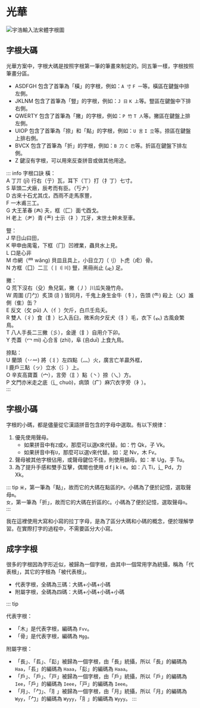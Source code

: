 # 光華

![宇浩輸入法宋體字根圖](/yulight.webp)

## 字根大碼

光華方案中，字根大碼是按照字根第一筆的筆畫來制定的。同五筆一樣，字根按照筆畫分區。

- ASDFGH 包含了首筆為「橫」的字根，例如：`A 寸` `F 一`等。橫區在鍵盤中排左側。
- JKLNM 包含了首筆為「豎」的字根，例如：`J 日` `K 上`等。豎區在鍵盤中下排右側。
- QWERTY 包含了首筆為「撇」的字根，例如：`P 竹` `T 人`等。撇區在鍵盤上排左側。
- UIOP 包含了首筆為「捺」和「點」的字根，例如：`U 言` `I 立`等。捺區在鍵盤上排右側。
- BVCX 包含了首筆為「折」的字根，例如：`B 刀` `C 巴`等。折區在鍵盤下排左側。
- Z 鍵沒有字根，可以用來反查拼音或做其他用途。

::: info 字根口訣
橫：  
A 丁丌 (jī) 行右（亍）瓦，耳下（丅）打（扌丁）七寸。  
S 草頭二犬廠，辰考而有臣。（丂𠂇）  
D 古來十石尤其戊，西雨不走馬豕豐，  
F 一木甫三工。  
G 大王革春 (𡗗) 夫，框（匚）面弋酉戈。  
H 老上（耂）青 (龶) 士示（礻）兀牙，末世土幹未至車。  

豎：  
J 早日山曰田，  
K 甲申由禺電，下框（冂）凹裡業，蟲貝水上見。  
L 口是心非  
M 巾網（罒 wǎng) 貝皿且具上，小目立刀（刂）卜虎（虍）骨。  
N 方框（囗）二三（丨〢〣) 豎，黑冊尚止 (龰) 足。  

撇：  
Q 荒下沒右（殳）魚兒氣，撇（丿）川瓜矢幾竹舟。  
W 周圍 (⺆勹）炙頂 (⺼) 皆同月，千鬼上身生金牛（牜），告頭 (⺧) 殺上（乂）誰側（隹）缶？  
E 反文（攵 pū) 人（亻）欠斤，白爪壬烏夭。  
R 雙人（彳）食（飠）匕入舌臼，微禾向夕反犬（犭）毛，衣下 (𧘇) 古風僉繁鳥。  
T 八人手長二三撇（彡），金邊（釒）自用介下卯。  
Y 禿蓋（冖 mì) 心合豸 (zhì)，阜 (𠂤duī) 上食九鳥。  

捺點：  
U 蘭頭（丷䒑) 將（丬）左四點（灬）火，廣言亡羊贏外框，  
I 鹿戶三點（ッ）立水（氵）上。  
O 辛亥高寶蓋（宀），言旁（訁）點（丶）捺（乀）方。  
P 文門亦米走之底（辶 chuò)，病頭（疒）麻穴衣字旁（衤）。  
:::

## 字根小碼

字根的小碼，都是儘量從它漢語拼音包含的字母中選取。有以下規律：

1. 優先使用聲母。
   - 如果拼音中有`Z`或`X`，那麼可以選`K`來代替。如：竹 Qk，子 Vk。
   - 如果拼音中有`U`，那麼可以選`V`來代替。如：足 Nv，木 Fv。
2. 聲母被其他字根佔用，或聲母鍵位不佳，則使用韻母。如：羊 Ug，手 Tu。
3. 為了提升手感和雙手互擊，偶爾也使用 d f j k i e。如：八 Ti，辶 Pd，力 Xk。

::: tip
 `米`，第一筆為「點」，故而它的大碼在點區的`P`。小碼為了便於記憶，選取聲母`m`。  
 `女`，第一筆為「折」，故而它的大碼在折區的`C`。小碼為了便於記憶，選取聲母`n`。  
:::

我在這裡使用大寫和小寫的拉丁字母，是為了區分大碼和小碼的概念，便於理解學習。在實際打字的過程中，不需要區分大小寫。

## 成字字根

很多的字根因為字形近似，被歸為一個字根，由其中一個常用字為統攝，稱為「代表根」，其它的字根為「被代表根」。

- 代表字根，全碼為三碼：大碼+小碼+小碼
- 附屬字根，全碼為四碼：大碼+小碼+小碼+小碼

::: tip

代表字根：

- 「木」是代表字根，編碼為 `Fvv`。
- 「骨」是代表字根，編碼為 `Mgg`。

附屬字根：

- 「長」、「镸」、「髟」被歸為一個字根，由「長」統攝，所以「長」的編碼為 `Haa`，「镸」的編碼為 `Haaa`，「髟」的編碼為 `Haaa`。
- 「戶」、「戶」、「戸」被歸為一個字根，由「戶」統攝，所以「戶」的編碼為 `Iee`，「戶」的編碼為 `Ieee`，「戸」的編碼為 `Ieee`。
- 「月」、「勹」、「⺼」被歸為一個字根，由「月」統攝，所以「月」的編碼為 `Wyy`，「勹」的編碼為 `Wyyy`，「⺼」的編碼為 `Wyyy`。
:::
